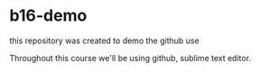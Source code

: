 # b16-demo
this repository was created to demo the github use

Throughout this course we'll be using github, sublime text editor.
